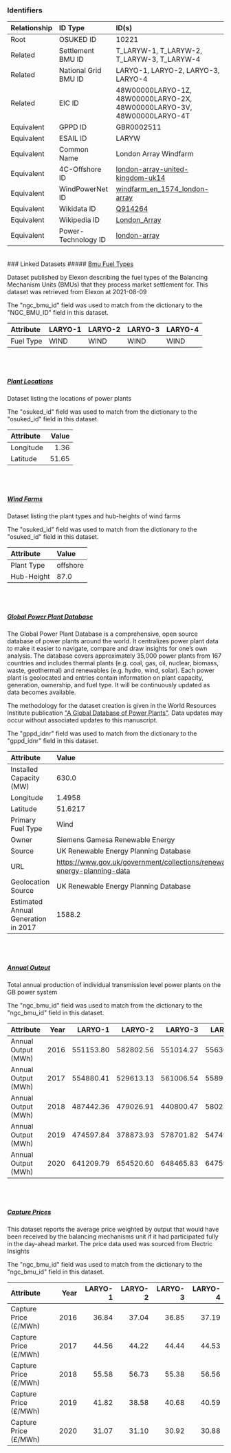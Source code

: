 ### Identifiers

| Relationship   | ID Type              | ID(s)                                                                                                                         |
|:---------------|:---------------------|:------------------------------------------------------------------------------------------------------------------------------|
| Root           | OSUKED ID            | 10221                                                                                                                         |
| Related        | Settlement BMU ID    | T_LARYW-1, T_LARYW-2, T_LARYW-3, T_LARYW-4                                                                                    |
| Related        | National Grid BMU ID | LARYO-1, LARYO-2, LARYO-3, LARYO-4                                                                                            |
| Related        | EIC ID               | 48W00000LARYO-1Z, 48W00000LARYO-2X, 48W00000LARYO-3V, 48W00000LARYO-4T                                                        |
| Equivalent     | GPPD ID              | GBR0002511                                                                                                                    |
| Equivalent     | ESAIL ID             | LARYW                                                                                                                         |
| Equivalent     | Common Name          | London Array Windfarm                                                                                                         |
| Equivalent     | 4C-Offshore ID       | [london-array-united-kingdom-uk14](https://www.4coffshore.com/windfarms/united-kingdom/london-array-united-kingdom-uk14.html) |
| Equivalent     | WindPowerNet ID      | [windfarm_en_1574_london-array](https://www.thewindpower.net/windfarm_en_1574_london-array.php)                               |
| Equivalent     | Wikidata ID          | [Q914264](https://www.wikidata.org/wiki/Q914264)                                                                              |
| Equivalent     | Wikipedia ID         | [London_Array](https://en.wikipedia.org/wiki/London_Array)                                                                    |
| Equivalent     | Power-Technology ID  | [london-array](https://www.power-technology.com/projects/london-array)                                                        |

<br>
### Linked Datasets
##### <a href="https://raw.githubusercontent.com/OSUKED/Dictionary-Datasets/main/datasets/bmu-fuel-types/datapackage.json">Bmu Fuel Types</a>

Dataset published by Elexon describing the fuel types of the Balancing Mechanism Units (BMUs) that they process market settlement for. This dataset was retrieved from Elexon at 2021-08-09

The "ngc_bmu_id" field was used to match from the dictionary to the "NGC_BMU_ID" field in this dataset.

| Attribute   | LARYO-1   | LARYO-2   | LARYO-3   | LARYO-4   |
|:------------|:----------|:----------|:----------|:----------|
| Fuel Type   | WIND      | WIND      | WIND      | WIND      |

<br><br>
##### <a href="https://raw.githubusercontent.com/OSUKED/Dictionary-Datasets/main/datasets/plant-locations/datapackage.json">Plant Locations</a>

Dataset listing the locations of power plants

The "osuked_id" field was used to match from the dictionary to the "osuked_id" field in this dataset.

| Attribute   |   Value |
|:------------|--------:|
| Longitude   |    1.36 |
| Latitude    |   51.65 |

<br><br>
##### <a href="https://raw.githubusercontent.com/OSUKED/Dictionary-Datasets/main/datasets/wind-farms/datapackage.json">Wind Farms</a>

Dataset listing the plant types and hub-heights of wind farms

The "osuked_id" field was used to match from the dictionary to the "osuked_id" field in this dataset.

| Attribute   | Value    |
|:------------|:---------|
| Plant Type  | offshore |
| Hub-Height  | 87.0     |

<br><br>
##### <a href="https://raw.githubusercontent.com/OSUKED/Dictionary-Datasets/main/datasets/global-power-plant-database/datapackage.json">Global Power Plant Database</a>

The Global Power Plant Database is a comprehensive, open source database of power plants around the world. It centralizes power plant data to make it easier to navigate, compare and draw insights for one’s own analysis. The database covers approximately 35,000 power plants from 167 countries and includes thermal plants (e.g. coal, gas, oil, nuclear, biomass, waste, geothermal) and renewables (e.g. hydro, wind, solar). Each power plant is geolocated and entries contain information on plant capacity, generation, ownership, and fuel type. It will be continuously updated as data becomes available. 

The methodology for the dataset creation is given in the World Resources Institute publication ["A Global Database of Power Plants"](https://www.wri.org/research/global-database-power-plants). Data updates may occur without associated updates to this manuscript.

The "gppd_idnr" field was used to match from the dictionary to the "gppd_idnr" field in this dataset.

| Attribute                           | Value                                                                    |
|:------------------------------------|:-------------------------------------------------------------------------|
| Installed Capacity (MW)             | 630.0                                                                    |
| Longitude                           | 1.4958                                                                   |
| Latitude                            | 51.6217                                                                  |
| Primary Fuel Type                   | Wind                                                                     |
| Owner                               | Siemens Gamesa Renewable Energy                                          |
| Source                              | UK Renewable Energy Planning Database                                    |
| URL                                 | https://www.gov.uk/government/collections/renewable-energy-planning-data |
| Geolocation Source                  | UK Renewable Energy Planning Database                                    |
| Estimated Annual Generation in 2017 | 1588.2                                                                   |

<br><br>
##### <a href="https://raw.githubusercontent.com/OSUKED/Dictionary-Datasets/main/datasets/annual-output/datapackage.json">Annual Output</a>

Total annual production of individual transmission level power plants on the GB power system

The "ngc_bmu_id" field was used to match from the dictionary to the "ngc_bmu_id" field in this dataset.

| Attribute           |   Year |   LARYO-1 |   LARYO-2 |   LARYO-3 |   LARYO-4 |
|:--------------------|-------:|----------:|----------:|----------:|----------:|
| Annual Output (MWh) |   2016 | 551153.80 | 582802.56 | 551014.27 | 556309.16 |
| Annual Output (MWh) |   2017 | 554880.41 | 529613.13 | 561006.54 | 558952.02 |
| Annual Output (MWh) |   2018 | 487442.36 | 479026.91 | 440800.47 | 580230.39 |
| Annual Output (MWh) |   2019 | 474597.84 | 378873.93 | 578701.82 | 547497.09 |
| Annual Output (MWh) |   2020 | 641209.79 | 654520.60 | 648465.83 | 647593.43 |

<br><br>
##### <a href="https://raw.githubusercontent.com/OSUKED/Dictionary-Datasets/main/datasets/capture-prices/datapackage.json">Capture Prices</a>

This dataset reports the average price weighted by output that would have been received by the balancing mechanisms unit if it had participated fully in the day-ahead market. The price data used was sourced from Electric Insights

The "ngc_bmu_id" field was used to match from the dictionary to the "ngc_bmu_id" field in this dataset.

| Attribute             |   Year |   LARYO-1 |   LARYO-2 |   LARYO-3 |   LARYO-4 |
|:----------------------|-------:|----------:|----------:|----------:|----------:|
| Capture Price (£/MWh) |   2016 |     36.84 |     37.04 |     36.85 |     37.19 |
| Capture Price (£/MWh) |   2017 |     44.56 |     44.22 |     44.44 |     44.53 |
| Capture Price (£/MWh) |   2018 |     55.58 |     56.73 |     55.38 |     56.56 |
| Capture Price (£/MWh) |   2019 |     41.82 |     38.58 |     40.68 |     40.59 |
| Capture Price (£/MWh) |   2020 |     31.07 |     31.10 |     30.92 |     30.88 |
